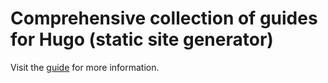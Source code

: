 # Comprehensive collection of guides for Hugo (static site generator)

Visit the [guide](https://joelouthan.github.io/Hugo-Guides/) for more information.